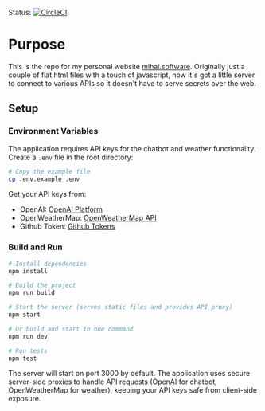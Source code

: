 Status: [![CircleCI](https://circleci.com/gh/MihaiOnSoftware/personal-resume/tree/master.svg?style=svg)](https://circleci.com/gh/MihaiOnSoftware/personal-resume/tree/master)

# Purpose

This is the repo for my personal website [mihai.software](https://mihai.software). Originally just a couple of flat html files with a touch of javascript, now it's got a little server to connect to various APIs so it doesn't have to serve secrets over the web.

## Setup

### Environment Variables

The application requires API keys for the chatbot and weather functionality. Create a `.env` file in the root directory:

```bash
# Copy the example file
cp .env.example .env
```

Get your API keys from:
- OpenAI: [OpenAI Platform](https://platform.openai.com/api-keys)
- OpenWeatherMap: [OpenWeatherMap API](https://openweathermap.org/api)
- Github Token: [Github Tokens](https://github.com/settings/personal-access-tokens)

### Build and Run

```bash
# Install dependencies
npm install

# Build the project
npm run build

# Start the server (serves static files and provides API proxy)
npm start

# Or build and start in one command
npm run dev

# Run tests
npm test
```

The server will start on port 3000 by default. The application uses secure server-side proxies to handle API requests (OpenAI for chatbot, OpenWeatherMap for weather), keeping your API keys safe from client-side exposure.

